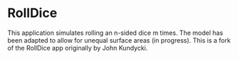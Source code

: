 # RollDice

This application simulates rolling an n-sided dice m times. The
model has been adapted to allow for unequal surface areas (in progress).
This is a fork of the RollDice app originally by John Kundycki.

